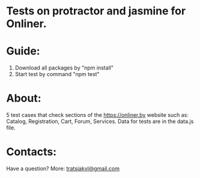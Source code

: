 # Tests on protractor and jasmine for Onliner.

# Guide:

1. Download all packages by "npm install"
2. Start test by command "npm test"

# About:

5 test cases that check sections of the https://onliner.by website such as: Catalog, Registration, Cart, Forum, Services.
Data for tests are in the data.js file.

# Contacts:

Have a question? More: tratsiakvl@gmail.com
